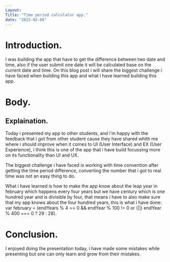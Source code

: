 ```yaml
---
Layout: 
Title: "Time period calculator app."
date: "2022-02-08"
---
```


# Introduction.

I was building the app that have to get the difference between two date and time, also if the user submit one date it will be calculated base on the current date and time. On this blog post i will share the biggest challenge i have faced when building this app and what i have learned building this app.

# Body.

## Explaination. 

Today i presented my app to other students, and i'm happy with the feedback that i got from other student cause they have shared whith me where i should improve when it comes to UI (User Interface) and EX (User Experience), i think this is one of the app that i have build focussing more on its functionality than UI and UX.

The biggest challenge i have faced is working with time convention after getting the time period difference, converting the number that i got to real time was not an easy thing to do. 

What i have learned is how to make the app know about the leap year in february which happens every four years but we have century which is one hundred year and is divisible by four, that means i have to also make sure that my app knows about the four hundred years, this is what i have done: var february = (endYears % 4 == 0 && endYear % 100 != 0 or (||) endYear % 400 === 0 ? 29 : 28).


# Conclusion.

I enjoyed doing the presentation today, i have made some mistakes while presenting but one can only learn and grow from their mistakes.


